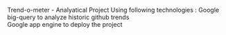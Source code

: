 Trend-o-meter - Analyatical Project
  Using following technologies : 
    Google big-query to analyze historic github trends  
    Google app engine to deploy the project
